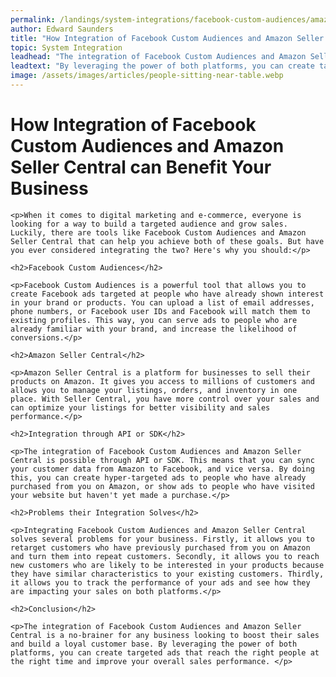 ```yaml
---
permalink: /landings/system-integrations/facebook-custom-audiences/amazon-seller-central
author: Edward Saunders
title: "How Integration of Facebook Custom Audiences and Amazon Seller Central can Benefit Your Business"
topic: System Integration
leadhead: "The integration of Facebook Custom Audiences and Amazon Seller Central is a no-brainer for any business looking to boost their sales and build a loyal customer base"
leadtext: "By leveraging the power of both platforms, you can create targeted ads that reach the right people at the right time and improve your overall sales performance."
image: /assets/images/articles/people-sitting-near-table.webp
---
```

<div class="arttext">
	<h1>How Integration of Facebook Custom Audiences and Amazon Seller Central can Benefit Your Business</h1>

	<p>When it comes to digital marketing and e-commerce, everyone is looking for a way to build a targeted audience and grow sales. Luckily, there are tools like Facebook Custom Audiences and Amazon Seller Central that can help you achieve both of these goals. But have you ever considered integrating the two? Here's why you should:</p>

	<h2>Facebook Custom Audiences</h2>

	<p>Facebook Custom Audiences is a powerful tool that allows you to create Facebook ads targeted at people who have already shown interest in your brand or products. You can upload a list of email addresses, phone numbers, or Facebook user IDs and Facebook will match them to existing profiles. This way, you can serve ads to people who are already familiar with your brand, and increase the likelihood of conversions.</p>

	<h2>Amazon Seller Central</h2>

	<p>Amazon Seller Central is a platform for businesses to sell their products on Amazon. It gives you access to millions of customers and allows you to manage your listings, orders, and inventory in one place. With Seller Central, you have more control over your sales and can optimize your listings for better visibility and sales performance.</p>

	<h2>Integration through API or SDK</h2>

	<p>The integration of Facebook Custom Audiences and Amazon Seller Central is possible through API or SDK. This means that you can sync your customer data from Amazon to Facebook, and vice versa. By doing this, you can create hyper-targeted ads to people who have already purchased from you on Amazon, or show ads to people who have visited your website but haven't yet made a purchase.</p>

	<h2>Problems their Integration Solves</h2>

	<p>Integrating Facebook Custom Audiences and Amazon Seller Central solves several problems for your business. Firstly, it allows you to retarget customers who have previously purchased from you on Amazon and turn them into repeat customers. Secondly, it allows you to reach new customers who are likely to be interested in your products because they have similar characteristics to your existing customers. Thirdly, it allows you to track the performance of your ads and see how they are impacting your sales on both platforms.</p>

	<h2>Conclusion</h2>

	<p>The integration of Facebook Custom Audiences and Amazon Seller Central is a no-brainer for any business looking to boost their sales and build a loyal customer base. By leveraging the power of both platforms, you can create targeted ads that reach the right people at the right time and improve your overall sales performance. </p>

</div>